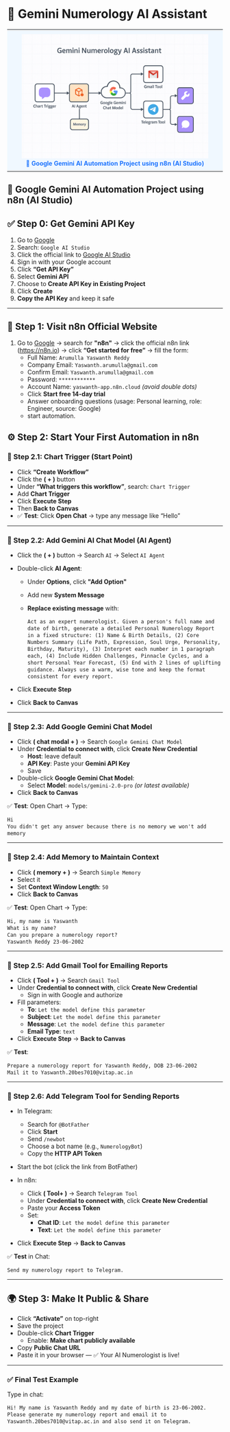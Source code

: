 # 🔮 Gemini Numerology AI Assistant

<table>
  <tr>
    <td align="center" style="background-color:#f0f8ff; padding:10px;">
      <img src="https://github.com/arumullayaswanth/Gemini-Numerology-AI-Agent/blob/7a27594ab2cfa11a1826b9ae2b409f39436015a5/architecture%20images.png" width="90%">
      <br><b style="color:#1f75fe;">🔵 Google Gemini AI Automation Project using n8n (AI Studio)</b>
    </td>
  </tr>
</table>



## 🤖 Google Gemini AI Automation Project using n8n (AI Studio)

## ✅ Step 0: Get Gemini API Key

1. Go to [Google](https://www.google.com)
2. Search: `Google AI Studio`
3. Click the official link to [Google AI Studio](https://makersuite.google.com/)
4. Sign in with your Google account
5. Click **“Get API Key”**
6. Select **Gemini API**
7. Choose to **Create API Key in Existing Project**
8. Click **Create**
9. **Copy the API Key** and keep it safe

---


## 📍 Step 1: Visit n8n Official Website
1. Go to [Google](https://www.google.com) → search for **"n8n"** → click the official n8n link (https://n8n.io) → click **“Get started for free”** → fill the form:
   - Full Name: `Arumulla Yaswanth Reddy`
   - Company Email: `Yaswanth.arumulla@gmail.com`
   - Confirm Email: `Yaswanth.arumulla@gmail.com`
   - Password: `************`
   - Account Name: `yaswanth-app.n8n.cloud` *(avoid double dots)*
   - Click **Start free 14-day trial** 
   - Answer onboarding questions (usage: Personal learning, role: Engineer, source: Google)
   - start automation.

## ⚙️ Step 2: Start Your First Automation in n8n

### 🔄 Step 2.1: Chart Trigger (Start Point)

- Click **“Create Workflow”**
- Click the **( + )** button
- Under **“What triggers this workflow”**, search: `Chart Trigger`
- Add **Chart Trigger**
- Click **Execute Step**
- Then **Back to Canvas**
- ✅ **Test**: Click **Open Chat** → type any message like “Hello”

---

### 🧠 Step 2.2: Add Gemini AI Chat Model (AI Agent)

- Click the **( + )** button → Search `AI` → Select `AI Agent`
- Double-click **AI Agent**:
  - Under **Options**, click **"Add Option"**
  - Add new **System Message**
  - **Replace existing message** with:

    ```
    Act as an expert numerologist. Given a person's full name and date of birth, generate a detailed Personal Numerology Report in a fixed structure: (1) Name & Birth Details, (2) Core Numbers Summary (Life Path, Expression, Soul Urge, Personality, Birthday, Maturity), (3) Interpret each number in 1 paragraph each, (4) Include Hidden Challenges, Pinnacle Cycles, and a short Personal Year Forecast, (5) End with 2 lines of uplifting guidance. Always use a warm, wise tone and keep the format consistent for every report.

    ```

- Click **Execute Step**
- Click **Back to Canvas**

---

### 🤖 Step 2.3: Add Google Gemini Chat Model

- Click **( chat modal + )** → Search `Google Gemini Chat Model`
- Under **Credential to connect with**, click **Create New Credential**
  - **Host**: leave default
  - **API Key**: Paste your **Gemini API Key**
  - Save
- Double-click **Google Gemini Chat Model**:
  - Select **Model**: `models/gemini-2.0-pro` *(or latest available)*
- Click **Back to Canvas**

✅ **Test**: Open Chart → Type:
```
Hi
You didn't get any answer because there is no memory we won't add memory
```

---

### 🧠 Step 2.4: Add Memory to Maintain Context

- Click **( memory + )** → Search `Simple Memory`
- Select it
- Set **Context Window Length**: `50`
- Click **Back to Canvas**

✅ **Test**: Open Chart → Type:
```
Hi, my name is Yaswanth
What is my name?
Can you prepare a numerology report?
Yaswanth Reddy 23-06-2002
```
---

### 📧 Step 2.5: Add Gmail Tool for Emailing Reports

- Click **( Tool + )** → Search `Gmail Tool`
- Under **Credential to connect with**, click **Create New Credential**
  - Sign in with Google and authorize
- Fill parameters:
  - **To**: `Let the model define this parameter`
  - **Subject**: `Let the model define this parameter`
  - **Message**: `Let the model define this parameter`
  - **Email Type**: `text`
- Click **Execute Step** → **Back to Canvas**

✅ **Test**:
```
Prepare a numerology report for Yaswanth Reddy, DOB 23-06-2002
Mail it to Yaswanth.20bes7010@vitap.ac.in
```

---

### 📲 Step 2.6: Add Telegram Tool for Sending Reports

- In Telegram:
  - Search for `@BotFather`
  - Click **Start**
  - Send `/newbot`
  - Choose a bot name (e.g., `NumerologyBot`)
  - Copy the **HTTP API Token**
- Start the bot (click the link from BotFather)

- In n8n:
  - Click **( Tool+ )** → Search `Telegram Tool`
  - Under **Credential to connect with**, click **Create New Credential**
  - Paste your **Access Token**
  - Set:
    - **Chat ID**: `Let the model define this parameter`
    - **Text**: `Let the model define this parameter`
- Click **Execute Step** → **Back to Canvas**

✅ **Test** in Chat:
```
Send my numerology report to Telegram.
```

---

## 🌍 Step 3: Make It Public & Share

- Click **“Activate”** on top-right
- Save the project
- Double-click **Chart Trigger**
  - Enable: **Make chart publicly available**
- Copy **Public Chat URL**
- Paste it in your browser — ✅ Your AI Numerologist is live!

---

### ✅ Final Test Example

Type in chat:

```
Hi! My name is Yaswanth Reddy and my date of birth is 23-06-2002. Please generate my numerology report and email it to Yaswanth.20bes7010@vitap.ac.in and also send it on Telegram.
```
